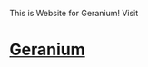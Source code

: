This is Website for Geranium!
Visit <h1><a target="_blank" href="www.geraniumweb.cf">Geranium</a><h1>
